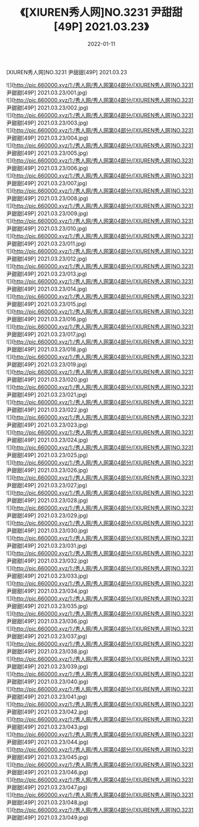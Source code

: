 ﻿---
layout: post
title:  《[XIUREN秀人网]NO.3231 尹甜甜[49P] 2021.03.23》
date:   2022-01-11
img: http://pic.660000.xyz/1:/秀人网/秀人网第04部分/[XIUREN秀人网]NO.3231 尹甜甜[49P] 2021.03.23/000.jpg
categories: [美女, 清纯, 唯美]
---

[XIUREN秀人网]NO.3231 尹甜甜[49P] 2021.03.23

 ![](http://pic.660000.xyz/1:/秀人网/秀人网第04部分/[XIUREN秀人网]NO.3231 尹甜甜[49P] 2021.03.23/001.jpg) <br>![](http://pic.660000.xyz/1:/秀人网/秀人网第04部分/[XIUREN秀人网]NO.3231 尹甜甜[49P] 2021.03.23/002.jpg) <br>![](http://pic.660000.xyz/1:/秀人网/秀人网第04部分/[XIUREN秀人网]NO.3231 尹甜甜[49P] 2021.03.23/003.jpg) <br>![](http://pic.660000.xyz/1:/秀人网/秀人网第04部分/[XIUREN秀人网]NO.3231 尹甜甜[49P] 2021.03.23/004.jpg) <br>![](http://pic.660000.xyz/1:/秀人网/秀人网第04部分/[XIUREN秀人网]NO.3231 尹甜甜[49P] 2021.03.23/005.jpg) <br>![](http://pic.660000.xyz/1:/秀人网/秀人网第04部分/[XIUREN秀人网]NO.3231 尹甜甜[49P] 2021.03.23/006.jpg) <br>![](http://pic.660000.xyz/1:/秀人网/秀人网第04部分/[XIUREN秀人网]NO.3231 尹甜甜[49P] 2021.03.23/007.jpg) <br>![](http://pic.660000.xyz/1:/秀人网/秀人网第04部分/[XIUREN秀人网]NO.3231 尹甜甜[49P] 2021.03.23/008.jpg) <br>![](http://pic.660000.xyz/1:/秀人网/秀人网第04部分/[XIUREN秀人网]NO.3231 尹甜甜[49P] 2021.03.23/009.jpg) <br>![](http://pic.660000.xyz/1:/秀人网/秀人网第04部分/[XIUREN秀人网]NO.3231 尹甜甜[49P] 2021.03.23/010.jpg) <br>![](http://pic.660000.xyz/1:/秀人网/秀人网第04部分/[XIUREN秀人网]NO.3231 尹甜甜[49P] 2021.03.23/011.jpg) <br>![](http://pic.660000.xyz/1:/秀人网/秀人网第04部分/[XIUREN秀人网]NO.3231 尹甜甜[49P] 2021.03.23/012.jpg) <br>![](http://pic.660000.xyz/1:/秀人网/秀人网第04部分/[XIUREN秀人网]NO.3231 尹甜甜[49P] 2021.03.23/013.jpg) <br>![](http://pic.660000.xyz/1:/秀人网/秀人网第04部分/[XIUREN秀人网]NO.3231 尹甜甜[49P] 2021.03.23/014.jpg) <br>![](http://pic.660000.xyz/1:/秀人网/秀人网第04部分/[XIUREN秀人网]NO.3231 尹甜甜[49P] 2021.03.23/015.jpg) <br>![](http://pic.660000.xyz/1:/秀人网/秀人网第04部分/[XIUREN秀人网]NO.3231 尹甜甜[49P] 2021.03.23/016.jpg) <br>![](http://pic.660000.xyz/1:/秀人网/秀人网第04部分/[XIUREN秀人网]NO.3231 尹甜甜[49P] 2021.03.23/017.jpg) <br>![](http://pic.660000.xyz/1:/秀人网/秀人网第04部分/[XIUREN秀人网]NO.3231 尹甜甜[49P] 2021.03.23/018.jpg) <br>![](http://pic.660000.xyz/1:/秀人网/秀人网第04部分/[XIUREN秀人网]NO.3231 尹甜甜[49P] 2021.03.23/019.jpg) <br>![](http://pic.660000.xyz/1:/秀人网/秀人网第04部分/[XIUREN秀人网]NO.3231 尹甜甜[49P] 2021.03.23/020.jpg) <br>![](http://pic.660000.xyz/1:/秀人网/秀人网第04部分/[XIUREN秀人网]NO.3231 尹甜甜[49P] 2021.03.23/021.jpg) <br>![](http://pic.660000.xyz/1:/秀人网/秀人网第04部分/[XIUREN秀人网]NO.3231 尹甜甜[49P] 2021.03.23/022.jpg) <br>![](http://pic.660000.xyz/1:/秀人网/秀人网第04部分/[XIUREN秀人网]NO.3231 尹甜甜[49P] 2021.03.23/023.jpg) <br>![](http://pic.660000.xyz/1:/秀人网/秀人网第04部分/[XIUREN秀人网]NO.3231 尹甜甜[49P] 2021.03.23/024.jpg) <br>![](http://pic.660000.xyz/1:/秀人网/秀人网第04部分/[XIUREN秀人网]NO.3231 尹甜甜[49P] 2021.03.23/025.jpg) <br>![](http://pic.660000.xyz/1:/秀人网/秀人网第04部分/[XIUREN秀人网]NO.3231 尹甜甜[49P] 2021.03.23/026.jpg) <br>![](http://pic.660000.xyz/1:/秀人网/秀人网第04部分/[XIUREN秀人网]NO.3231 尹甜甜[49P] 2021.03.23/027.jpg) <br>![](http://pic.660000.xyz/1:/秀人网/秀人网第04部分/[XIUREN秀人网]NO.3231 尹甜甜[49P] 2021.03.23/028.jpg) <br>![](http://pic.660000.xyz/1:/秀人网/秀人网第04部分/[XIUREN秀人网]NO.3231 尹甜甜[49P] 2021.03.23/029.jpg) <br>![](http://pic.660000.xyz/1:/秀人网/秀人网第04部分/[XIUREN秀人网]NO.3231 尹甜甜[49P] 2021.03.23/030.jpg) <br>![](http://pic.660000.xyz/1:/秀人网/秀人网第04部分/[XIUREN秀人网]NO.3231 尹甜甜[49P] 2021.03.23/031.jpg) <br>![](http://pic.660000.xyz/1:/秀人网/秀人网第04部分/[XIUREN秀人网]NO.3231 尹甜甜[49P] 2021.03.23/032.jpg) <br>![](http://pic.660000.xyz/1:/秀人网/秀人网第04部分/[XIUREN秀人网]NO.3231 尹甜甜[49P] 2021.03.23/033.jpg) <br>![](http://pic.660000.xyz/1:/秀人网/秀人网第04部分/[XIUREN秀人网]NO.3231 尹甜甜[49P] 2021.03.23/034.jpg) <br>![](http://pic.660000.xyz/1:/秀人网/秀人网第04部分/[XIUREN秀人网]NO.3231 尹甜甜[49P] 2021.03.23/035.jpg) <br>![](http://pic.660000.xyz/1:/秀人网/秀人网第04部分/[XIUREN秀人网]NO.3231 尹甜甜[49P] 2021.03.23/036.jpg) <br>![](http://pic.660000.xyz/1:/秀人网/秀人网第04部分/[XIUREN秀人网]NO.3231 尹甜甜[49P] 2021.03.23/037.jpg) <br>![](http://pic.660000.xyz/1:/秀人网/秀人网第04部分/[XIUREN秀人网]NO.3231 尹甜甜[49P] 2021.03.23/038.jpg) <br>![](http://pic.660000.xyz/1:/秀人网/秀人网第04部分/[XIUREN秀人网]NO.3231 尹甜甜[49P] 2021.03.23/039.jpg) <br>![](http://pic.660000.xyz/1:/秀人网/秀人网第04部分/[XIUREN秀人网]NO.3231 尹甜甜[49P] 2021.03.23/040.jpg) <br>![](http://pic.660000.xyz/1:/秀人网/秀人网第04部分/[XIUREN秀人网]NO.3231 尹甜甜[49P] 2021.03.23/041.jpg) <br>![](http://pic.660000.xyz/1:/秀人网/秀人网第04部分/[XIUREN秀人网]NO.3231 尹甜甜[49P] 2021.03.23/042.jpg) <br>![](http://pic.660000.xyz/1:/秀人网/秀人网第04部分/[XIUREN秀人网]NO.3231 尹甜甜[49P] 2021.03.23/043.jpg) <br>![](http://pic.660000.xyz/1:/秀人网/秀人网第04部分/[XIUREN秀人网]NO.3231 尹甜甜[49P] 2021.03.23/044.jpg) <br>![](http://pic.660000.xyz/1:/秀人网/秀人网第04部分/[XIUREN秀人网]NO.3231 尹甜甜[49P] 2021.03.23/045.jpg) <br>![](http://pic.660000.xyz/1:/秀人网/秀人网第04部分/[XIUREN秀人网]NO.3231 尹甜甜[49P] 2021.03.23/046.jpg) <br>![](http://pic.660000.xyz/1:/秀人网/秀人网第04部分/[XIUREN秀人网]NO.3231 尹甜甜[49P] 2021.03.23/047.jpg) <br>![](http://pic.660000.xyz/1:/秀人网/秀人网第04部分/[XIUREN秀人网]NO.3231 尹甜甜[49P] 2021.03.23/048.jpg) <br>![](http://pic.660000.xyz/1:/秀人网/秀人网第04部分/[XIUREN秀人网]NO.3231 尹甜甜[49P] 2021.03.23/049.jpg) <br>
